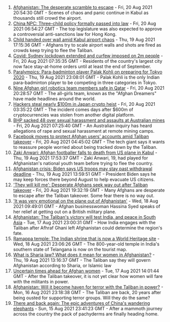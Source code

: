 1. [Afghanistan: The desperate scramble to escape](https://www.bbc.co.uk/news/world-asia-58286000) - Fri, 20 Aug 2021 20:54:30 GMT - Scenes of chaos and panic continue in Kabul as thousands still crowd the airport.
2. [China NPC: Three-child policy formally passed into law](https://www.bbc.co.uk/news/world-asia-china-58277473) - Fri, 20 Aug 2021 06:54:27 GMT - The top legislature was also expected to approve a controversial anti-sanctions law for Hong Kong.
3. [Child handed over wall amid Kabul airport chaos](https://www.bbc.co.uk/news/world-asia-58267756) - Thu, 19 Aug 2021 17:15:36 GMT - Afghans try to scale airport walls and shots are fired as crowds keep trying to flee the Taliban.
4. [Covid: Sydney lockdown extended and curfew imposed on 2m people](https://www.bbc.co.uk/news/world-australia-58277503) - Fri, 20 Aug 2021 07:35:35 GMT - Residents of the country's largest city now face stay-at-home orders until at least the end of September.
5. [Paralympics: Para-badminton player Palak Kohli on preparing for Tokyo 2020](https://www.bbc.co.uk/news/world-asia-58271771) - Thu, 19 Aug 2021 23:08:01 GMT - Palak Kohli is the only Indian para-badminton player to be competing in three categories in Tokyo.
6. [Nine Afghan girl robotics team members safe in Qatar](https://www.bbc.co.uk/news/world-us-canada-58286398) - Fri, 20 Aug 2021 20:28:57 GMT - The all-girls team, known as the "Afghan Dreamers" have made headlines around the world.
7. [Hackers steal nearly $100m in Japan crypto heist](https://www.bbc.co.uk/news/business-58277359) - Fri, 20 Aug 2021 03:35:22 GMT - The incident comes days after $600m of cryptocurrencies was stolen from another digital platform.
8. [BHP sacked 48 over sexual harassment and assaults at Australian mines](https://www.bbc.co.uk/news/world-australia-58278104) - Fri, 20 Aug 2021 07:25:40 GMT - An Australian inquiry has heard allegations of rape and sexual harassment at remote mining camps.
9. [Facebook moves to protect Afghan users' accounts amid Taliban takeover](https://www.bbc.co.uk/news/technology-58277175) - Fri, 20 Aug 2021 04:45:02 GMT - The tech giant says it wants to reassure people worried about being tracked down by the Taliban.
10. [Zaki Anwari: Afghan footballer falls to death from US plane in Kabul](https://www.bbc.co.uk/news/world-asia-58272740) - Thu, 19 Aug 2021 17:53:37 GMT - Zaki Anwari, 19, had played for Afghanistan's national youth team before trying to flee the country.
11. [Afghanistan crisis: Biden says US troops may stay past withdrawal deadline](https://www.bbc.co.uk/news/world-asia-58264917) - Thu, 19 Aug 2021 13:59:51 GMT - President Biden says he may keep forces there beyond August to help evacuate US citizens.
12. ['They will kill me': Desperate Afghans seek way out after Taliban takeover](https://www.bbc.co.uk/news/world-asia-58286372) - Fri, 20 Aug 2021 19:32:19 GMT - Many Afghans are desperate to escape after the Taliban takeover. Some fear there is no way out.
13. ['It was very emotional on the plane out of Afghanistan'](https://www.bbc.co.uk/news/uk-58256816) - Wed, 18 Aug 2021 09:49:01 GMT - Afghan businesswoman Hassina Syed speaks of her relief at getting out on a British military plane.
14. [Afghanistan: The Taliban's victory will test India, and peace in South Asia](https://www.bbc.co.uk/news/world-asia-india-58240301) - Tue, 17 Aug 2021 23:00:31 GMT - How India engages with the Taliban after Afhraf Ghani left Afghanistan could determine the region's fate.
15. [Ramappa temple: The Indian shrine that is now a World Heritage site](https://www.bbc.co.uk/news/world-asia-india-58255574) - Wed, 18 Aug 2021 23:06:26 GMT - The 800-year-old temple in India's southern state of Telangana is now on the tourist map.
16. [What is Sharia law? What does it mean for women in Afghanistan?](https://www.bbc.co.uk/news/world-27307249) - Thu, 19 Aug 2021 13:16:37 GMT - The Taliban say they will govern Afghanistan according to Sharia, or Islamic law
17. [Uncertain times ahead for Afghan women](https://www.bbc.co.uk/news/world-asia-58244017) - Tue, 17 Aug 2021 14:01:44 GMT - After the Taliban takeover, it is not yet clear how women will fare with the militants in power.
18. [Afghanistan: Will it become haven for terror with the Taliban in power?](https://www.bbc.co.uk/news/world-asia-58232041) - Mon, 16 Aug 2021 23:18:38 GMT - The Taliban are back, 20 years after being ousted for supporting terror groups. Will they do the same?
19. [There and back again: The epic adventures of China's wandering elephants](https://www.bbc.co.uk/news/world-asia-china-58196663) - Sun, 15 Aug 2021 23:41:23 GMT - After a mammoth journey across the country the pack of pachyderms are finally heading home.
